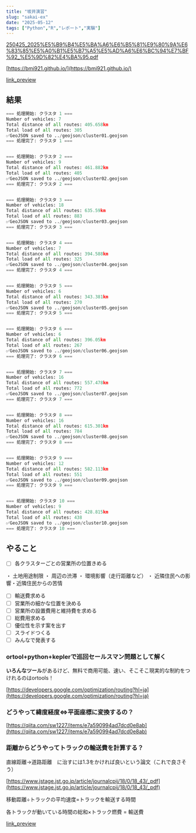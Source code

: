 ```yaml
---
title: "坂井演習"
slug: "sakai-ex"
date: "2025-05-12"
tags: ["Python","R","レポート","実験"]
---
```



[250425_2025%E5%B9%B4%E5%BA%A6%E6%B5%81%E9%80%9A%E6%83%85%E5%A0%B1%E5%B7%A5%E5%AD%A6%E6%BC%94%E7%BF%92_%E5%9D%82%E4%BA%95.pdf](https://prod-files-secure.s3.us-west-2.amazonaws.com/869ddd21-7f28-4904-ad9a-084764054f0f/bc9a7be6-fdbe-46c0-9ec8-51a449b6e738/250425_2025%E5%B9%B4%E5%BA%A6%E6%B5%81%E9%80%9A%E6%83%85%E5%A0%B1%E5%B7%A5%E5%AD%A6%E6%BC%94%E7%BF%92_%E5%9D%82%E4%BA%95.pdf?X-Amz-Algorithm=AWS4-HMAC-SHA256&X-Amz-Content-Sha256=UNSIGNED-PAYLOAD&X-Amz-Credential=ASIAZI2LB466X6EZA5SK%2F20250514%2Fus-west-2%2Fs3%2Faws4_request&X-Amz-Date=20250514T154428Z&X-Amz-Expires=3600&X-Amz-Security-Token=IQoJb3JpZ2luX2VjEGAaCXVzLXdlc3QtMiJHMEUCIHkRYgHmRwo6oi3Z97%2BjldfeWA6n%2FJful9b%2F%2FFGhx6qUAiEAzdWacHRka3SsOkLVFL3i%2BLDqaoNPpVSYsUoqsvQiKTcq%2FwMIGRAAGgw2Mzc0MjMxODM4MDUiDHDgDf%2B46%2FvdyyuqMSrcA9MFnADkRZ%2BHQC6Zv%2B4J91tnWdj2Yuzr1fwftFU%2F0RY449UcbIZqzky%2F5q097CW8%2F9Txs1q%2BWTLefrZmPAMj%2Fi2q4sTpcX0vliJB%2Bn1VT3Lfbf8t%2BZkxtV7DTlCpUG8%2Bba6DCJDg92gWQtl56enXYZz6E%2FfC93G1RggM6T4CfJm%2BAVhGkp12hcIDOSU6iHisF7Q9%2Fpo%2BBH4TiMA6YUncqom4mYCKPcrJGywcC4R7um3AFwFmSfhIxV%2F008oGjRW8nfoFIR9swRAOZs8dOOVenBfxcM8dx71CAcl69Iexg8P4055tfsldLplbVujr5Oq3ScWdmLGmbxqdBJFXLAhenINjnQHrZUYbtFrcufCbSpgqbLg85w34uJHexAe6UQolBOfz47dZwJtRKE87UH8OowBfRtSdi2sSQnkMfeBves0%2BTqE%2Fw0rPipQuv3iBSxadcssXIFSFYIrUxb8c%2BSchZFJUUwGFNS3O%2BjmlWlur4HBYtCiIQDCIYK1bKuxyD9urRRWaQBfhAQE07OvKLccg22Uuuz3BB3lo2L5kL48C4y%2BHauHqT9tX0SYmQ%2BT2LxApT14VONo7wY0iuGdNRqSOcD0vnm1XURTgTgg7UmQ9KqUIXAggLLoOS7KPw13gMIjvksEGOqUBhPrAFuxhE3mpsN4KubTZKqG06HK87Q0MzRG5NFvu%2FkNbeKFxDD0Wv7GHtPHOcMoj%2FJ6YAOVJgHYigJ%2F2A8ln2EOvgKnllis3fpx9br2JcI5LdhsRGNYb08cWKylsbW2TwtiiwiovHfniNVOppDLozMgVymTcZn6ftCsoxWMLJgRdA5T1QaYASyzIJAowQFzt3GtAiDmJ86cJbRTz4XgFh3Do3gf8&X-Amz-Signature=566ccf8fec7a440666af5f7fccecd82fe0b8ab46b2b95286b7395d5737daed93&X-Amz-SignedHeaders=host&x-id=GetObject)


[https://bmi921.github.io/](https://bmi921.github.io/)


[link_preview](https://github.com/bmi921/logistics-cluster-cvrp/blob/main/output/centers.csv)


## 結果


```python
=== 処理開始: クラスタ 1 ===
Number of vehicles: 7
Total distance of all routes: 405.658km
Total load of all routes: 305
✅GeoJSON saved to ../geojson/cluster01.geojson
=== 処理完了: クラスタ 1 ===


=== 処理開始: クラスタ 2 ===
Number of vehicles: 9
Total distance of all routes: 461.882km
Total load of all routes: 405
✅GeoJSON saved to ../geojson/cluster02.geojson
=== 処理完了: クラスタ 2 ===


=== 処理開始: クラスタ 3 ===
Number of vehicles: 18
Total distance of all routes: 635.59km
Total load of all routes: 883
✅GeoJSON saved to ../geojson/cluster03.geojson
=== 処理完了: クラスタ 3 ===


=== 処理開始: クラスタ 4 ===
Number of vehicles: 7
Total distance of all routes: 394.588km
Total load of all routes: 325
✅GeoJSON saved to ../geojson/cluster04.geojson
=== 処理完了: クラスタ 4 ===


=== 処理開始: クラスタ 5 ===
Number of vehicles: 6
Total distance of all routes: 343.381km
Total load of all routes: 270
✅GeoJSON saved to ../geojson/cluster05.geojson
=== 処理完了: クラスタ 5 ===


=== 処理開始: クラスタ 6 ===
Number of vehicles: 6
Total distance of all routes: 396.05km
Total load of all routes: 267
✅GeoJSON saved to ../geojson/cluster06.geojson
=== 処理完了: クラスタ 6 ===


=== 処理開始: クラスタ 7 ===
Number of vehicles: 16
Total distance of all routes: 557.478km
Total load of all routes: 772
✅GeoJSON saved to ../geojson/cluster07.geojson
=== 処理完了: クラスタ 7 ===


=== 処理開始: クラスタ 8 ===
Number of vehicles: 16
Total distance of all routes: 615.301km
Total load of all routes: 784
✅GeoJSON saved to ../geojson/cluster08.geojson
=== 処理完了: クラスタ 8 ===


=== 処理開始: クラスタ 9 ===
Number of vehicles: 12
Total distance of all routes: 582.113km
Total load of all routes: 551
✅GeoJSON saved to ../geojson/cluster09.geojson
=== 処理完了: クラスタ 9 ===


=== 処理開始: クラスタ 10 ===
Number of vehicles: 9
Total distance of all routes: 428.815km
Total load of all routes: 438
✅GeoJSON saved to ../geojson/cluster10.geojson
=== 処理完了: クラスタ 10 ===
```


## やること

- [ ] 各クラスターごとの営業所の位置きめる

・ 土地用途制限
・ 周辺の渋滞
・ 環境影響（走行距離など）
・ 近隣住民への影響・近隣住民からの苦情

- [ ] 輸送費求める
- [ ] 営業所の細かな位置を決める
- [ ] 営業所の設置費用と維持費を求める
- [ ] 総費用求める
- [ ] 優位性を示す案を出す
- [ ] スライドつくる
- [ ] みんなで発表する

### ortool+python+keplerで巡回セールスマン問題として解く


**いろんなツール**があるけど、無料で商用可能、速い、そこそこ現実的な制約をつけれるのはortools！


[https://developers.google.com/optimization/routing?hl=ja](https://developers.google.com/optimization/routing?hl=ja)


### どうやって緯度経度⇔平面座標に変換するの？


[https://qiita.com/sw1227/items/e7a590994ad7dcd0e8ab](https://qiita.com/sw1227/items/e7a590994ad7dcd0e8ab)


### 距離からどうやってトラックの輸送費を計算する？


直線距離→道路距離　に治すには1.3をかければ良いという論文（これで良さそう）


[https://www.jstage.jst.go.jp/article/journalcpij/18/0/18_43/_pdf](https://www.jstage.jst.go.jp/article/journalcpij/18/0/18_43/_pdf)


移動距離÷トラックの平均速度=トラックを輸送する時間


各トラックが動いている時間の総和×トラック燃費 = 輸送費


[link_preview](https://github.com/bmi921/logistics-cluster-cvrp)

